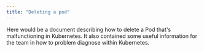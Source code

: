 ```yaml
---
title: "Deleting a pod"
---
```


Here would be a document describing how to delete a Pod that's malfunctioning in Kubernetes. It also contained some useful information for the team in how to problem diagnose within Kubernetes.
